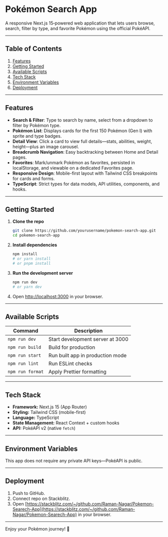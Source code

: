 # Pokémon Search App

A responsive Next.js 15‑powered web application that lets users browse, search, filter by type, and favorite Pokémon using the official PokéAPI.

---

## Table of Contents

1. [Features](#features)
2. [Getting Started](#getting-started)
3. [Available Scripts](#available-scripts)
4. [Tech Stack](#tech-stack)
5. [Environment Variables](#environment-variables)
6. [Deployment](#deployment)

---

## Features

* **Search & Filter**: Type to search by name, select from a dropdown to filter by Pokémon type.
* **Pokémon List**: Displays cards for the first 150 Pokémon (Gen I) with sprite and type badges.
* **Detail View**: Click a card to view full details—stats, abilities, weight, height—plus an image carousel.
* **Breadcrumb Navigation**: Easy backtracking between Home and Detail pages.
* **Favorites**: Mark/unmark Pokémon as favorites, persisted in localStorage, and viewable on a dedicated Favorites page.
* **Responsive Design**: Mobile-first layout with Tailwind CSS breakpoints for cards and forms.
* **TypeScript**: Strict types for data models, API utilities, components, and hooks.

---

## Getting Started

1. **Clone the repo**

   ```bash
   git clone https://github.com/yourusername/pokemon-search-app.git
   cd pokemon-search-app
   ```

2. **Install dependencies**

   ```bash
   npm install
   # or yarn install
   # or pnpm install
   ```

3. **Run the development server**

   ```bash
   npm run dev
   # or yarn dev
   ```

4. Open [http://localhost:3000](http://localhost:3000) in your browser.

---

## Available Scripts

| Command          | Description                      |
| ---------------- | -------------------------------- |
| `npm run dev`    | Start development server at 3000 |
| `npm run build`  | Build for production             |
| `npm run start`  | Run built app in production mode |
| `npm run lint`   | Run ESLint checks                |
| `npm run format` | Apply Prettier formatting        |

---

## Tech Stack

* **Framework:** Next.js 15 (App Router)
* **Styling:** Tailwind CSS (mobile-first)
* **Language:** TypeScript
* **State Management:** React Context + custom hooks
* **API:** PokéAPI v2 (native `fetch`)

---

## Environment Variables

This app does not require any private API keys—PokéAPI is public.

---

## Deployment

1. Push to GitHub.
2. Connect repo on Stackblitz.
3. Open [https://stackblitz.com/~/github.com/Raman-Nagar/Pokemon-Searech-App](https://stackblitz.com/~/github.com/Raman-Nagar/Pokemon-Searech-App) in your browser. 

---

Enjoy your Pokémon journey! 🚀
